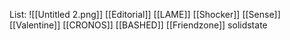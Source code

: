  
List:
![[Untitled 2.png]]
[[Editorial]]
[[LAME]]
[[Shocker]]
[[Sense]]
[[Valentine]]
[[CRONOS]]
[[BASHED]]
[[Friendzone]]
solidstate